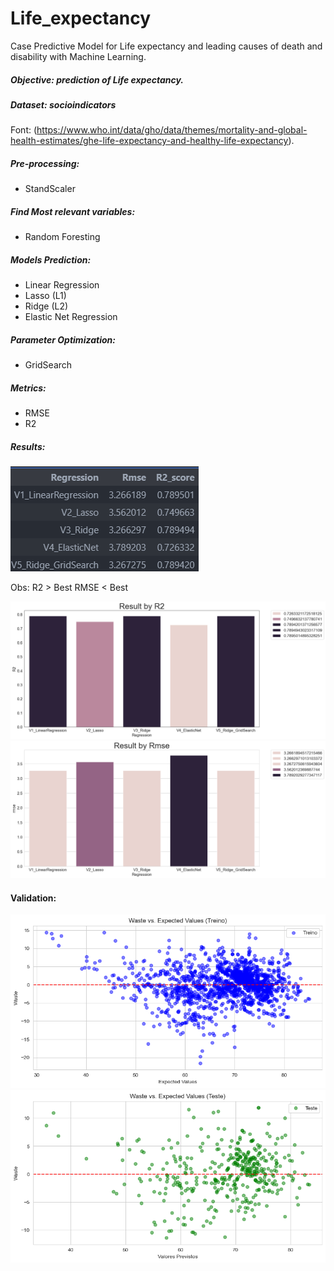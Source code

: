 # Life_expectancy

Case Predictive Model for Life expectancy and leading causes of death and disability with Machine Learning.

##### Objective: prediction of Life expectancy.
##### Dataset: socioindicators
Font:  (https://www.who.int/data/gho/data/themes/mortality-and-global-health-estimates/ghe-life-expectancy-and-healthy-life-expectancy).


##### Pre-processing:
- StandScaler

##### Find Most relevant variables:
- Random Foresting
##### Models Prediction:
- Linear Regression
- Lasso (L1)
- Ridge (L2)
- Elastic Net Regression 


##### Parameter Optimization:
- GridSearch


##### Metrics:
- RMSE
- R2
  

##### Results:
![alt text](image-2.png)

Obs: 
R2 > Best
RMSE < Best

![alt text](image-4.png)
![alt text](image-3.png)

#### Validation:
![alt text](image-7.png)
![alt text](image-8.png)